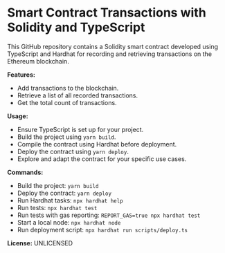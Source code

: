 # Smart Contract Transactions with Solidity and TypeScript

This GitHub repository contains a Solidity smart contract developed using TypeScript and Hardhat for recording and retrieving transactions on the Ethereum blockchain.

**Features:**

- Add transactions to the blockchain.
- Retrieve a list of all recorded transactions.
- Get the total count of transactions.

**Usage:**

- Ensure TypeScript is set up for your project.
- Build the project using `yarn build`.
- Compile the contract using Hardhat before deployment.
- Deploy the contract using `yarn deploy`.
- Explore and adapt the contract for your specific use cases.

**Commands:**

- Build the project: `yarn build`
- Deploy the contract: `yarn deploy`
- Run Hardhat tasks: `npx hardhat help`
- Run tests: `npx hardhat test`
- Run tests with gas reporting: `REPORT_GAS=true npx hardhat test`
- Start a local node: `npx hardhat node`
- Run deployment script: `npx hardhat run scripts/deploy.ts`

**License:** UNLICENSED
